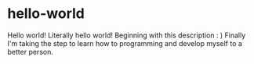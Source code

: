 # hello-world
Hello world! Literally hello world! Beginning with this description : )
Finally I'm taking the step to learn how to programming and develop myself to a better person.
